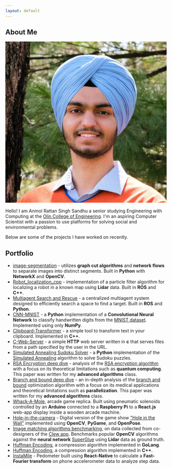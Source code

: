 ```yaml
---
layout: default
---
```


## About Me

<img class="profile-picture" src="profile.jpg">

Hello! I am Anmol Rattan Singh Sandhu a senior studying Engineering with Computing at the <a href="https://www.olin.edu">Olin College of Engineering</a>. I'm an aspiring Computer Scientist with a passion to use platforms for solving social and environmental problems.

Below are some of the projects I have worked on recently.

## Portfolio

- [image-segmentation](https://github.com/MarcEftimie/image-segmentation/tree/main) - utilizes **graph cut algorithms** and **network flows** to separate images into distinct segments. Built in **Python** with **NetworkX** and **OpenCV**.
- [Robot_localization_cpp](https://github.com/richardli03/robot_localization_cpp) - implementation of a particle filter algorithm for localizing a robot in a known map using **Lidar** data. Built in **ROS** and **C++**.
- [Multiagent Search and Rescue](https://sites.google.com/view/comprobo23-search-and-rescue/home) - a centralized multiagent system designed to efficiently search a space to find a target. Built in **ROS** and **Python**.
- [CNN-MNIST](https://github.com/mtong1/CNN-MNIST) - a **Python** implementation of a **Convolutional Neural Network** to classify handwritten digits from the [MNIST dataset](http://yann.lecun.com/exdb/mnist/). Implemented using only **NumPy**.
- [Clipboard-Transformer](https://github.com/olincollege/clipboard-transformer) - a simple tool to transform text in your clipboard. Implemented in **C++**.
- [C-Web-Server](https://github.com/olincollege/C-web-server) - a simple **HTTP** web server written in **c** that serves files from a path specified by the user in the URL.
- [Simulated Annealing Sudoku Solver](https://github.com/AnmolRattanSingh/sudoku-solver) - a **Python** implementation of the [Simulated Annealing](https://en.wikipedia.org/wiki/Simulated_annealing) algorithm to solve Sudoku puzzles.
- [RSA Encryption deep dive](https://drive.google.com/file/d/1ALYc75TGjUVUBroIIlnw8Xg43m9ouk4j/view?usp=share_link) - analysis of the [RSA encryption algorithm](https://en.wikipedia.org/wiki/RSA_(cryptosystem)) with a focus on its theoretical limitations such as **quantum computing**. This paper was written for my **advanced algorithms** class.
- [Branch and bound deep dive](https://drive.google.com/file/d/1WfjDEiEAgP5eJa9nEzbPKYQlnItBhuQb/view?usp=sharing) - an in-depth analysis of the [branch and bound](https://en.wikipedia.org/wiki/Branch_and_bound#Optimization_Example) optimization algorithm with a focus on its medical applications and theoretical limitations such as **parallelization**. This paper was written for my **advanced algorithms** class.
- [Whack-A-Mole](https://whackamole.yammer.me), arcade game replica. Built using pneumatic solenoids controlled by an **Arduino** connected to a **Raspberry Pi** to a **React.js** web-app display inside a wooden arcade machine.
- [Hole-in-the-camera](https://olincollege.github.io/hole-in-the-camera/) - Digital version of the game show ["Hole in the Wall"](https://en.wikipedia.org/wiki/Hole_in_the_Wall_(American_game_show)) implemented using **OpenCV**, **PyGame**, and **OpenPose**.
- [Image matching algorithms benchmarking](https://github.com/occamLab/MatchingBenchmarking), on data collected from co-designers of the [Clew app](http://www.clewapp.org). Benchmarks popular **OpenCV** algorithms against the **neural network** [SuperGlue](https://arxiv.org/abs/1911.11763) using **Lidar** data as ground truth.
- [Huffman Encoding](https://github.com/VedaantKuchhal/Huffman), a compression algorithm implemented in **GoLang**.
- [Huffman Encoding](https://github.com/AnmolRattanSingh/Huffman-Encoding-CPP), a compression algorithm implemented in **C++**.
- [InstaMile](https://sites.google.com/view/instamile/home?authuser=0) - Pedometer built using **React-Native** to calculate a **Fast-Fourier transform** on phone accelerometer data to analyze step data.
